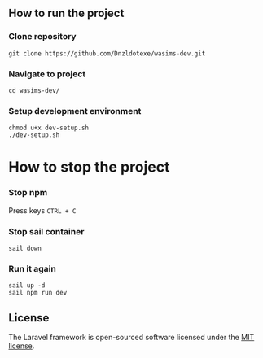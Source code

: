 ## How to run the project

### Clone repository
```
git clone https://github.com/Dnzldotexe/wasims-dev.git
```

### Navigate to project
```
cd wasims-dev/
```

### Setup development environment
```
chmod u+x dev-setup.sh
./dev-setup.sh
```

# How to stop the project

### Stop npm
Press keys `CTRL + C`

### Stop sail container
```
sail down
```

### Run it again
```
sail up -d
sail npm run dev
```

## License

The Laravel framework is open-sourced software licensed under the [MIT license](https://opensource.org/licenses/MIT).
